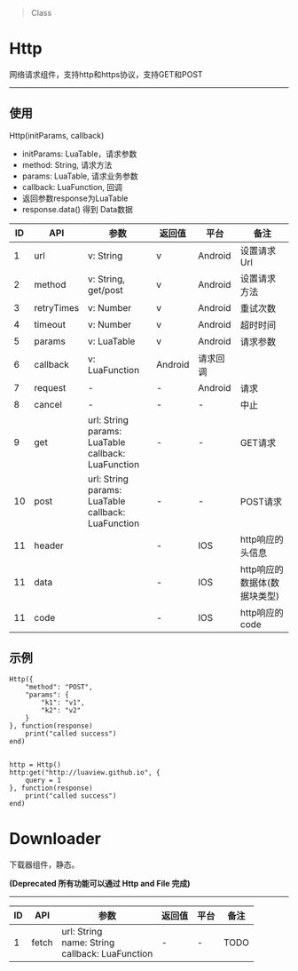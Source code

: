 > Class

# Http

网络请求组件，支持http和https协议，支持GET和POST

---

## 使用


Http(initParams, callback)

* initParams: LuaTable，请求参数
* method: String, 请求方法
* params: LuaTable, 请求业务参数
* callback: LuaFunction, 回调
* 返回参数response为LuaTable
* response.data() 得到 Data数据

| ID   | API        | 参数                                       | 返回值     | 平台      | 备注                |
| ---- | ---------- | ---------------------------------------- | ------- | ------- | ----------------- |
| 1    | url        | v: String                                | v       | Android | 设置请求Url           |
| 2    | method     | v: String, get/post                      | v       | Android | 设置请求方法            |
| 3    | retryTimes | v: Number                                | v       | Android | 重试次数              |
| 4    | timeout    | v: Number                                | v       | Android | 超时时间              |
| 5    | params     | v: LuaTable                              | v       | Android | 请求参数              |
| 6    | callback   | v: LuaFunction                           | Android | 请求回调    |                   |
| 7    | request    | -                                        | -       | Android | 请求                |
| 8    | cancel     | -                                        | -       | -       | 中止                |
| 9    | get        | url: String<br/> params: LuaTable<br/> callback: LuaFunction | -       | -       | GET请求             |
| 10   | post       | url: String<br/> params: LuaTable<br/> callback: LuaFunction | -       | -       | POST请求            |
| 11   | header     |                                          | -       | IOS     | http响应的头信息        |
| 11   | data       |                                          | -       | IOS     | http响应的数据体(数据块类型) |
| 11   | code       |                                          | -       | IOS     | http响应的code       |

## 示例


```
Http({
	"method": "POST",
	"params": {
		"k1": "v1",
		"k2": "v2"
	}
}, function(response)
	print("called success")
end)


http = Http()
http:get("http://luaview.github.io", {
    query = 1
}, function(response)
	print("called success")
end)
```

# Downloader

下载器组件，静态。

**(Deprecated 所有功能可以通过 Http and File 完成)**

---

| ID   | API   | 参数                                       | 返回值  | 平台   | 备注   |
| ---- | ----- | ---------------------------------------- | ---- | ---- | ---- |
| 1    | fetch | url: String<br/> name: String<br/> callback: LuaFunction | -    | -    | TODO |
